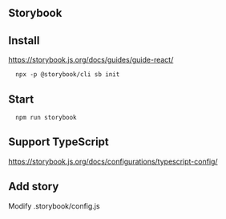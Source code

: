 ## Storybook

## Install 
https://storybook.js.org/docs/guides/guide-react/
```
  npx -p @storybook/cli sb init
```
## Start
```
  npm run storybook
```

## Support TypeScript
https://storybook.js.org/docs/configurations/typescript-config/


## Add story
Modify .storybook/config.js
```
```